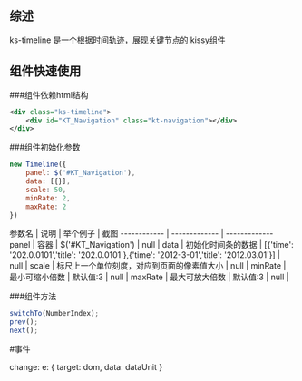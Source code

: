 ## 综述

ks-timeline 是一个根据时间轨迹，展现关键节点的 kissy组件


## 组件快速使用

###组件依赖html结构
```xml
<div class="ks-timeline">
    <div id="KT_Navigation" class="kt-navigation"></div>
</div>
```

###组件初始化参数

```javascript
new Timeline({
    panel: $('#KT_Navigation'),
    data: [{}],
    scale: 50,
    minRate: 2,
    maxRate: 2
})
```

参数名 | 说明 | 举个例子 | 截图
------------ | ------------- | -------------
panel  | 容器 | $('#KT_Navigation') | null |
data   | 初始化时间条的数据 | [{'time': '202.0.0101','title': '202.0.0101'},{'time': '2012-3-01','title': '2012.03.01'}] | null |
scale  | 标尺上一个单位刻度，对应到页面的像素值大小 | null |
minRate | 最小可缩小倍数 | 默认值:3 | null |
maxRate | 最大可放大倍数 | 默认值:3 | null |


###组件方法

```javascript
switchTo(NumberIndex);
prev();
next();
```

#事件

change: 
e: {
    target: dom,
    data: dataUnit
}

